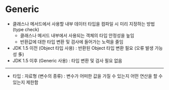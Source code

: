 # Generic
- 클래스나 메서드에서 사용할 내부 데이터 타입을 컴파일 시 미리 지정하는 방법 (type check)
  - 클래스나 메서드 내부에서 사용되는 객체의 타입 안정성을 높임
  - 반환값에 대한 타입 변환 및 검사에 들어가는 노력을 줄임
- JDK 1.5 이전 (Object 타입 사용) : 반환된 Object 타입 변환 필요 (오류 발생 가능성 多)
- JDK 1.5 이후 (Generic 사용) : 타입 변환 및 검사 필요 없음

* * *
- 타입 : 자료형 (변수의 종류) : 변수가 어떠한 값을 가질 수 있는지 어떤 연산을 할 수 있는지 제한함

